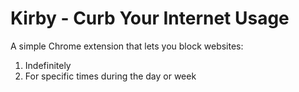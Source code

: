 # Kirby - Curb Your Internet Usage

A simple Chrome extension that lets you block websites:

1. Indefinitely
2. For specific times during the day or week
